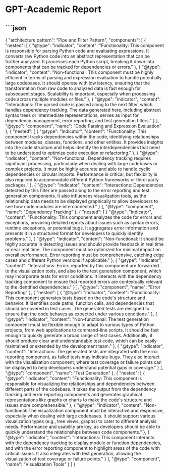 # GPT-Academic Report
## ```json
{
  "architecture pattern": "Pipe and Filter Pattern",
  "components": [
    {
      "nested": [
        {
          "@type": "indicator",
          "content": "Functionality: This component is responsible for parsing Python code and evaluating expressions. It converts raw Python code into an abstract representation that can be further analyzed. It processes each Python script, breaking it down into components that can be tracked for dependencies or errors."
        },
        {
          "@type": "indicator",
          "content": "Non-functional: This component must be highly efficient in terms of parsing and expression evaluation to handle potentially large codebases. It should operate with low latency, ensuring that the transformation from raw code to analyzed data is fast enough for subsequent stages. Scalability is important, especially when processing code across multiple modules or files."
        },
        {
          "@type": "indicator",
          "content": "Interactions: The parsed code is passed along to the next filter, which handles dependency tracking. The data generated here, including abstract syntax trees or intermediate representations, serves as input for dependency management, error reporting, and test generation filters."
        }
      ],
      "@type": "component",
      "name": "Code Parsing and Expression Evaluation"
    },
    {
      "nested": [
        {
          "@type": "indicator",
          "content": "Functionality: This component tracks dependencies within the code, identifying relationships between modules, classes, functions, and other entities. It provides insights into the code structure and helps identify the interdependencies that need to be understood to optimize code execution or refactoring."
        },
        {
          "@type": "indicator",
          "content": "Non-functional: Dependency tracking requires significant processing, particularly when dealing with large codebases or complex projects. It must be highly accurate and able to handle cyclic dependencies or circular imports. Performance is critical, but flexibility is also required to accommodate different Python frameworks or third-party packages."
        },
        {
          "@type": "indicator",
          "content": "Interactions: Dependencies detected by this filter are passed along to the error reporting and test generation components. It also influences visualization tools, as the relationship data needs to be displayed graphically to allow developers to see how code modules are interconnected."
        }
      ],
      "@type": "component",
      "name": "Dependency Tracking"
    },
    {
      "nested": [
        {
          "@type": "indicator",
          "content": "Functionality: This component analyzes the code for errors and exceptions, providing detailed reports about issues such as syntax errors, runtime exceptions, or potential bugs. It aggregates error information and presents it in a structured format for developers to quickly identify problems."
        },
        {
          "@type": "indicator",
          "content": "Non-functional: It should be highly accurate in detecting issues and should provide feedback in real time or near real time. The component must be optimized for minimal impact on overall performance. Error reporting must be comprehensive, catching edge cases and different Python versions if applicable."
        },
        {
          "@type": "indicator",
          "content": "Interactions: Errors reported by this component are forwarded to the visualization tools, and also to the test generation component, which may incorporate tests for error conditions. It interacts with the dependency tracking component to ensure that reported errors are contextually relevant to the identified dependencies."
        }
      ],
      "@type": "component",
      "name": "Error Reporting"
    },
    {
      "nested": [
        {
          "@type": "indicator",
          "content": "Functionality: This component generates tests based on the code's structure and behavior. It identifies code paths, function calls, and dependencies that should be covered in test cases. The generated tests are designed to ensure that the code behaves as expected under various conditions."
        },
        {
          "@type": "indicator",
          "content": "Non-functional: The test generation component must be flexible enough to adapt to various types of Python projects, from web applications to command-line scripts. It should be fast enough to quickly generate a broad range of test cases. Additionally, it should produce clear and understandable test code, which can be easily maintained or extended by the development team."
        },
        {
          "@type": "indicator",
          "content": "Interactions: The generated tests are integrated with the error reporting component, as failed tests may indicate bugs. They also interact with the visualization component, where test coverage or failure points can be displayed to help developers understand potential gaps in coverage."
        }
      ],
      "@type": "component",
      "name": "Test Generation"
    },
    {
      "nested": [
        {
          "@type": "indicator",
          "content": "Functionality: This component is responsible for visualizing the relationships and dependencies between different parts of the codebase. It takes the output from the dependency tracking and error reporting components and generates graphical representations like graphs or charts to make the code's structure and issues more comprehensible."
        },
        {
          "@type": "indicator",
          "content": "Non-functional: The visualization component must be interactive and responsive, especially when dealing with large codebases. It should support various visualization types (e.g., tree views, graphs) to cater to different analysis needs. Performance and usability are key, as developers should be able to quickly understand the relationships between code components."
        },
        {
          "@type": "indicator",
          "content": "Interactions: This component interacts with the dependency tracking to display module or function dependencies, and with the error reporting component to highlight areas of the code with critical issues. It also integrates with test generation, allowing the visualization of test coverage or failure points."
        }
      ],
      "@type": "component",
      "name": "Visualization Tools"
    }
  ]
}
```

